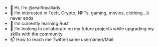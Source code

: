 - 👋 Hi, I’m @realRoyallady
- 👀 I’m interested in Tech, Crypto, NFTs, gaming, movies, clothing...it never ends
- 🌱 I’m currently learning Rust
- 💞️ I’m looking to collaborate on my future projects while upgrading my skills with the community
- 📫 How to reach me Twitter(same username)/Mail

<!---
realRoyallady/realRoyallady is a ✨ special ✨ repository because its `README.md` (this file) appears on your GitHub profile.
You can click the Preview link to take a look at your changes.
--->
